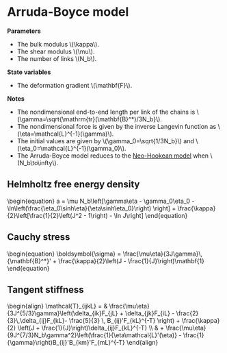 # Arruda-Boyce model

**Parameters**

- The bulk modulus \\(\\kappa\\).
- The shear modulus \\(\\mu\\).
- The number of links \\(N\_b\\).

**State variables**

- The deformation gradient \\(\\mathbf{F}\\).

**Notes**

- The nondimensional end-to-end length per link of the chains is \\(\\gamma=\\sqrt{\\mathrm{tr}(\\mathbf{B}^*)/3N\_b}\\).
- The nondimensional force is given by the inverse Langevin function as \\(\\eta=\\mathcal{L}^{-1}(\\gamma)\\).
- The initial values are given by \\(\\gamma\_0=\\sqrt{1/3N\_b}\\) and \\(\\eta\_0=\\mathcal{L}^{-1}(\\gamma\_0)\\).
- The Arruda-Boyce model reduces to the [Neo-Hookean model](neo-hookean.md) when \\(N\_b\to\infty\\).

## Helmholtz free energy density

\\begin{equation}
    a = \\mu N\_b\\left[\\gamma\\eta - \\gamma_0\\eta_0 - \\ln\\left(\\frac{\\eta_0\\sinh\\eta}{\\eta\\sinh\\eta_0}\\right) \\right] + \\frac{\\kappa}{2}\\left[\\frac{1}{2}\\left(J^2 - 1\\right) - \\ln J\\right]
\\end{equation}

## Cauchy stress

\\begin{equation}
    \\boldsymbol{\\sigma} = \\frac{\\mu\\eta}{3J\\gamma}\\,{\\mathbf{B}^*}' + \\frac{\\kappa}{2}\\left(J - \\frac{1}{J}\\right)\\mathbf{1}
\\end{equation}

## Tangent stiffness

\\begin{align}
    \\mathcal{T}\_{ijkL} = & \\frac{\\mu\\eta}{3J^{5/3}\\gamma}\\left(\\delta\_{ik}F\_{jL} + \\delta\_{jk}F\_{iL} - \\frac{2}{3}\\,\\delta\_{ij}F\_{kL}- \\frac{5}{3} \\, B\_{ij}'F\_{kL}^{-T} \\right) + \\frac{\\kappa}{2} \\left(J + \\frac{1}{J}\\right)\\delta\_{ij}F\_{kL}^{-T} \\\\ & + \\frac{\\mu\\eta}{9J^{7/3}N\_b\\gamma^2}\\left(\\frac{1}{\\eta\\mathcal{L}'(\\eta)} - \\frac{1}{\\gamma}\\right)B\_{ij}'B\_{km}'F\_{mL}^{-T}
\\end{align}
